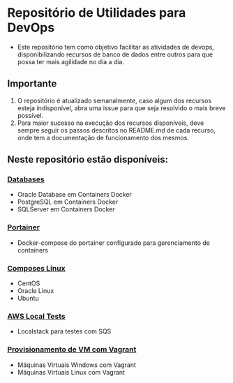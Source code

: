 # Repositório de Utilidades para DevOps

* Este repositório tem como objetivo facilitar as atividades de devops, disponibilizando recursos de banco de dados entre outros para que possa ter mais agilidade no dia a dia.

## Importante

1. O repositório é atualizado semanalmente, caso algum dos recursos esteja indisponível, abra uma issue para que seja resolvido o mais breve possível.
2. Para maior sucesso na execução dos recursos disponíveis, deve sempre seguir os passos descritos no README.md de cada recurso, onde tem a documentação de funcionamento dos mesmos.

## Neste repositório estão disponíveis:

### [Databases](./composes/databases)

* Oracle Database em Containers Docker
* PostgreSQL em Containers Docker
* SQLServer em Containers Docker

### [Portainer](./composes/portainer)

* Docker-compose do portainer configurado para gerenciamento de containers

### [Composes Linux](./composes/linux)

* CentOS
* Oracle Linux
* Ubuntu

### [AWS Local Tests](./aws)

* Localstack para testes com SQS

### [Provisionamento de VM com Vagrant](./machines)

* Máquinas Virtuais Windows com Vagrant
* Máquinas Virtuais Linux com Vagrant